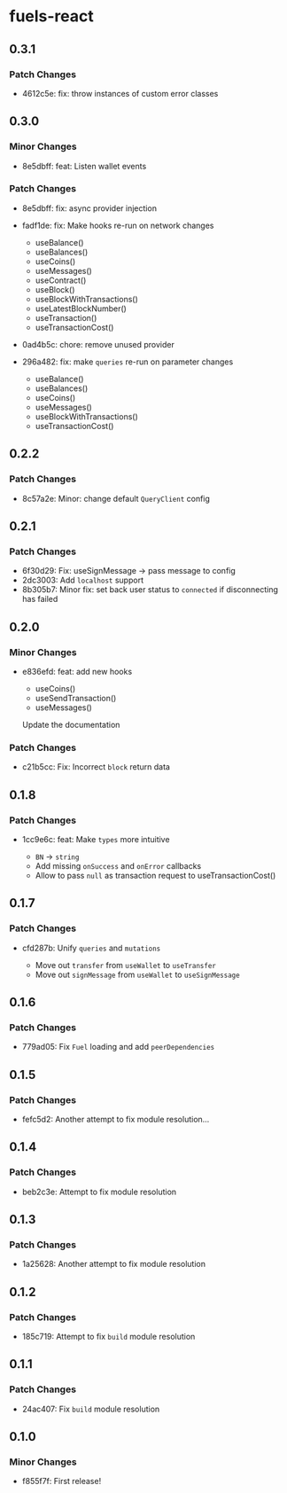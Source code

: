 # fuels-react

## 0.3.1

### Patch Changes

- 4612c5e: fix: throw instances of custom error classes

## 0.3.0

### Minor Changes

- 8e5dbff: feat: Listen wallet events

### Patch Changes

- 8e5dbff: fix: async provider injection
- fadf1de: fix: Make hooks re-run on network changes

  - useBalance()
  - useBalances()
  - useCoins()
  - useMessages()
  - useContract()
  - useBlock()
  - useBlockWithTransactions()
  - useLatestBlockNumber()
  - useTransaction()
  - useTransactionCost()

- 0ad4b5c: chore: remove unused provider
- 296a482: fix: make `queries` re-run on parameter changes

  - useBalance()
  - useBalances()
  - useCoins()
  - useMessages()
  - useBlockWithTransactions()
  - useTransactionCost()

## 0.2.2

### Patch Changes

- 8c57a2e: Minor: change default `QueryClient` config

## 0.2.1

### Patch Changes

- 6f30d29: Fix: useSignMessage -> pass message to config
- 2dc3003: Add `localhost` support
- 8b305b7: Minor fix: set back user status to `connected` if disconnecting has failed

## 0.2.0

### Minor Changes

- e836efd: feat: add new hooks

  - useCoins()
  - useSendTransaction()
  - useMessages()

  Update the documentation

### Patch Changes

- c21b5cc: Fix: Incorrect `block` return data

## 0.1.8

### Patch Changes

- 1cc9e6c: feat: Make `types` more intuitive

  - `BN` -> `string`
  - Add missing `onSuccess` and `onError` callbacks
  - Allow to pass `null` as transaction request to useTransactionCost()

## 0.1.7

### Patch Changes

- cfd287b: Unify `queries` and `mutations`

  - Move out `transfer` from `useWallet` to `useTransfer`
  - Move out `signMessage` from `useWallet` to `useSignMessage`

## 0.1.6

### Patch Changes

- 779ad05: Fix `Fuel` loading and add `peerDependencies`

## 0.1.5

### Patch Changes

- fefc5d2: Another attempt to fix module resolution...

## 0.1.4

### Patch Changes

- beb2c3e: Attempt to fix module resolution

## 0.1.3

### Patch Changes

- 1a25628: Another attempt to fix module resolution

## 0.1.2

### Patch Changes

- 185c719: Attempt to fix `build` module resolution

## 0.1.1

### Patch Changes

- 24ac407: Fix `build` module resolution

## 0.1.0

### Minor Changes

- f855f7f: First release!

